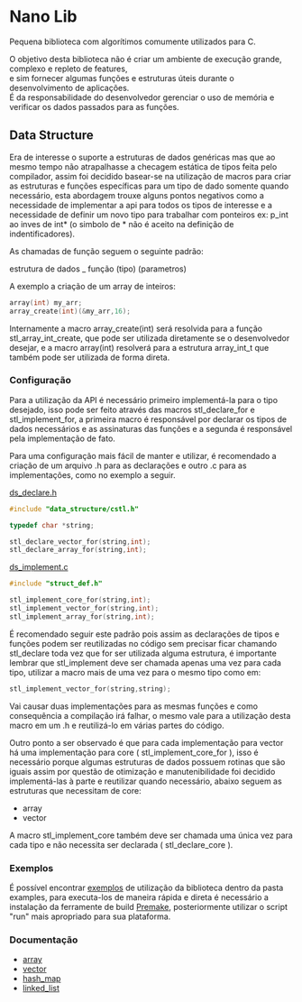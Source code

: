 # Nano Lib
Pequena biblioteca com algorítimos comumente utilizados para C. <br>

O objetivo desta biblioteca não é criar um ambiente de execução grande, complexo e repleto de features,<br> e sim fornecer algumas funções e estruturas úteis durante o desenvolvimento de aplicações.<br> É da responsabilidade do desenvolvedor gerenciar o uso de memória e verificar os dados passados para as funções.

## Data Structure

Era de interesse o suporte a estruturas de dados genéricas mas que ao mesmo tempo não atrapalhasse a checagem estática de tipos feita pelo compilador, assim foi decidido basear-se na utilização de macros para criar as estruturas e funções específicas para um tipo de dado somente quando necessário, esta abordagem trouxe alguns pontos negativos como a necessidade de implementar a api para todos os tipos de interesse e a necessidade de definir um novo tipo para trabalhar com ponteiros ex: p_int ao inves de int* (o simbolo de * não é aceito na definição de indentificadores).

As chamadas de função seguem o seguinte padrão:

estrutura de dados _ função (tipo) (parametros)

A exemplo a criação de um array de inteiros:
```C
array(int) my_arr;
array_create(int)(&my_arr,16);
```
Internamente a macro array_create(int) será resolvida para a função stl_array_int_create, que pode ser utilizada diretamente se o desenvolvedor desejar, e a macro array(int) resolverá para a estrutura array_int_t que também pode ser utilizada de forma direta.

### Configuração

Para a utilização da API é necessário primeiro implementá-la para o tipo desejado, isso pode ser feito através das macros stl_declare_for e stl_implement_for, a primeira macro é responsável por declarar os tipos de dados necessários e as assinaturas das funções e a segunda é responsável pela implementação de fato.

Para uma configuração mais fácil de manter e utilizar, é recomendado a criação de um arquivo .h para as declarações e outro .c para as implementações, como no exemplo a seguir.

<ins>ds_declare.h</ins>

```C
#include "data_structure/cstl.h"

typedef char *string;

stl_declare_vector_for(string,int);
stl_declare_array_for(string,int);
```
<ins>ds_implement.c</ins>
```C
#include "struct_def.h"

stl_implement_core_for(string,int);
stl_implement_vector_for(string,int);
stl_implement_array_for(string,int);
```

É recomendado seguir este padrão pois assim as declarações de tipos e funções podem ser reutilizadas no código sem precisar ficar chamando stl_declare toda vez que for ser utilizada alguma estrutura, é importante lembrar que stl_implement deve ser chamada apenas uma vez para cada tipo, utilizar a macro mais de uma vez para o mesmo tipo como em:

```C
stl_implement_vector_for(string,string);
```
Vai causar duas implementações para as mesmas funções e como consequência a compilação irá falhar, o mesmo vale para a utilização desta macro em um .h e reutilizá-lo em várias partes do código.

Outro ponto a ser observado é que para cada implementação para vector há uma implementação para core ( stl_implement_core_for ), isso é necessário porque algumas estruturas de dados possuem rotinas que são iguais assim por questão de otimização e manutenibilidade foi decidido implementá-las à parte e reutilizar quando necessário, abaixo seguem as estruturas que necessitam de core:

* array
* vector

A macro stl_implement_core também deve ser chamada uma única vez para cada tipo e não necessita ser declarada ( stl_declare_core ).

### Exemplos

É possível encontrar [exemplos](examples) de utilização da biblioteca dentro da pasta examples, para executa-los de maneira rápida e direta é necessário a instalação da ferramente de build [Premake](https://premake.github.io/), posteriormente utilizar o script "run" mais apropriado para sua plataforma.


### Documentação

* [array](docs/stl_array.md)
* [vector](docs/stl_vector.md)
* [hash_map](docs/stl_hash.md)
* [linked_list](docs/stl_linked_list.md)